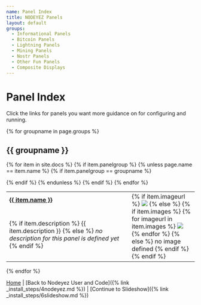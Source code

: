 ```yaml
---
name: Panel Index
title: NODEYEZ Panels
layout: default
groups:
  - Informational Panels
  - Bitcoin Panels
  - Lightning Panels
  - Mining Panels
  - Nostr Panels
  - Other Fun Panels
  - Composite Displays
---
```


# Panel Index

Click the links for panels you want more guidance on for configuring and running.

{% for groupname in page.groups %}
## {{ groupname }}

<table>

{% for item in site.docs %}
{% if item.panelgroup %}
{% unless page.name == item.name %}
{% if item.panelgroup == groupname %}
<tr>
<td width="65%"><a href="{{ item.url }}"><b>{{ item.name }}</b></a></td>
<td rowspan="2">
{% if item.imageurl %}
<img src="{{ item.imageurl }}" />
{% else %}
{% if item.images %}
{% for imageurl in item.images %}
<img src="{{ imageurl }}" />
{% endfor %}
{% else %}
no image defined
{% endif %}
{% endif %}
</td>
</tr>
<tr>
<td>
{% if item.description %}
{{ item.description }}
{% else %}
<i>no description for this panel is defined yet</i>
{% endif %}
</td>
</tr>
{% endif %}
{% endunless %}
{% endif %}
{% endfor %}

</table>

{% endfor %}


[Home](../) | [Back to Nodeyez User and Code]({% link _install_steps/4nodeyez.md %}) | [Continue to Slideshow]({% link _install_steps/6slideshow.md %})


